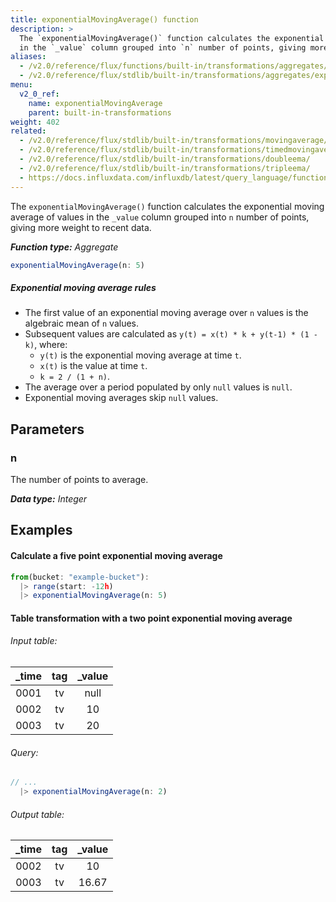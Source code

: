 ```yaml
---
title: exponentialMovingAverage() function
description: >
  The `exponentialMovingAverage()` function calculates the exponential moving average of values
  in the `_value` column grouped into `n` number of points, giving more weight to recent data.
aliases:
  - /v2.0/reference/flux/functions/built-in/transformations/aggregates/exponentialmovingaverage/
  - /v2.0/reference/flux/stdlib/built-in/transformations/aggregates/exponentialmovingaverage/
menu:
  v2_0_ref:
    name: exponentialMovingAverage
    parent: built-in-transformations
weight: 402
related:
  - /v2.0/reference/flux/stdlib/built-in/transformations/movingaverage/
  - /v2.0/reference/flux/stdlib/built-in/transformations/timedmovingaverage/
  - /v2.0/reference/flux/stdlib/built-in/transformations/doubleema/
  - /v2.0/reference/flux/stdlib/built-in/transformations/tripleema/
  - https://docs.influxdata.com/influxdb/latest/query_language/functions/#exponential-moving-average, InfluxQL EXPONENTIAL_MOVING_AVERAGE()
---
```


The `exponentialMovingAverage()` function calculates the exponential moving average of values
in the `_value` column grouped into `n` number of points, giving more weight to recent data.

_**Function type:** Aggregate_  

```js
exponentialMovingAverage(n: 5)
```

##### Exponential moving average rules
- The first value of an exponential moving average over `n` values is the
  algebraic mean of `n` values.
- Subsequent values are calculated as `y(t) = x(t) * k + y(t-1) * (1 - k)`, where:
    - `y(t)` is the exponential moving average at time `t`.
    - `x(t)` is the value at time `t`.
    - `k = 2 / (1 + n)`.
- The average over a period populated by only `null` values is `null`.
- Exponential moving averages skip `null` values.

## Parameters

### n
The number of points to average.

_**Data type:** Integer_

## Examples

#### Calculate a five point exponential moving average
```js
from(bucket: "example-bucket"):
  |> range(start: -12h)
  |> exponentialMovingAverage(n: 5)
```

#### Table transformation with a two point exponential moving average

###### Input table:
| _time | tag | _value |
|:-----:|:---:|:------:|
| 0001  | tv  | null   |
| 0002  | tv  | 10     |
| 0003  | tv  | 20     |

###### Query:
```js
// ...
  |> exponentialMovingAverage(n: 2)
```

###### Output table:
| _time | tag | _value |
|:-----:|:---:|:------:|
| 0002  | tv  | 10     |
| 0003  | tv  | 16.67  |
